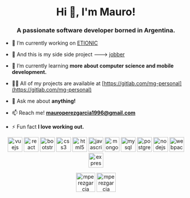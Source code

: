 <h1 align="center">Hi 👋, I'm Mauro!</h1>
<h3 align="center">A passionate software developer borned in Argentina.</h3>

- 🔭 I’m currently working on [ETIONIC](https://etionic.com)

- 🔭 And this is my side side project ---> [jobber](https://gitlab.com/mg-personal/jobber-webapp)

- 🌱 I’m currently learning **more about computer science and mobile development.**

- 👨‍💻 All of my projects are available at [https://gitlab.com/mg-personal](https://gitlab.com/mg-personal)

- 💬 Ask me about **anything!**

- 📫 Reach me! **mauroperezgarcia1996@gmail.com**

- ⚡ Fun fact **I love working out.**

<p align="center"><img src="https://devicons.github.io/devicon/devicon.git/icons/vuejs/vuejs-original-wordmark.svg" alt="vuejs" width="40" height="40"/> <img src="https://devicons.github.io/devicon/devicon.git/icons/react/react-original-wordmark.svg" alt="react" width="40" height="40"/> <img src="https://devicons.github.io/devicon/devicon.git/icons/bootstrap/bootstrap-plain.svg" alt="bootstrap" width="40" height="40"/> <img src="https://devicons.github.io/devicon/devicon.git/icons/css3/css3-original-wordmark.svg" alt="css3" width="40" height="40"/> <img src="https://devicons.github.io/devicon/devicon.git/icons/html5/html5-original-wordmark.svg" alt="html5" width="40" height="40"/> <img src="https://devicons.github.io/devicon/devicon.git/icons/javascript/javascript-original.svg" alt="javascript" width="40" height="40"/> <img src="https://devicons.github.io/devicon/devicon.git/icons/mongodb/mongodb-original-wordmark.svg" alt="mongodb" width="40" height="40"/> <img src="https://devicons.github.io/devicon/devicon.git/icons/mysql/mysql-original-wordmark.svg" alt="mysql" width="40" height="40"/> <img src="https://devicons.github.io/devicon/devicon.git/icons/postgresql/postgresql-original-wordmark.svg" alt="postgresql" width="40" height="40"/> <img src="https://devicons.github.io/devicon/devicon.git/icons/nodejs/nodejs-original-wordmark.svg" alt="nodejs" width="40" height="40"/> <img src="https://devicons.github.io/devicon/devicon.git/icons/webpack/webpack-original.svg" alt="webpack" width="40" height="40"/> <img src="https://devicons.github.io/devicon/devicon.git/icons/express/express-original-wordmark.svg" alt="express" width="40" height="40"/></p><p align="center"> 
<a href="https://linkedin.com/in/mperezgarcia" target="blank"><img align="center" src="https://cdn.jsdelivr.net/npm/simple-icons@3.0.1/icons/linkedin.svg" alt="mperezgarcia" height="52" width="52" /></a>
 <a href="https://gitlab.com/mauroperezgarcia" target="blank"><img align="center" src="https://cdn.jsdelivr.net/npm/simple-icons@3.0.1/icons/gitlab.svg" alt="mperezgarcia" height="52" width="52" /></a>
</p>
